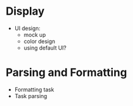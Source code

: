 
# Display
- UI design:
  - mock up
  - color design
  - using default UI?

# Parsing and Formatting
- Formatting task
- Task parsing